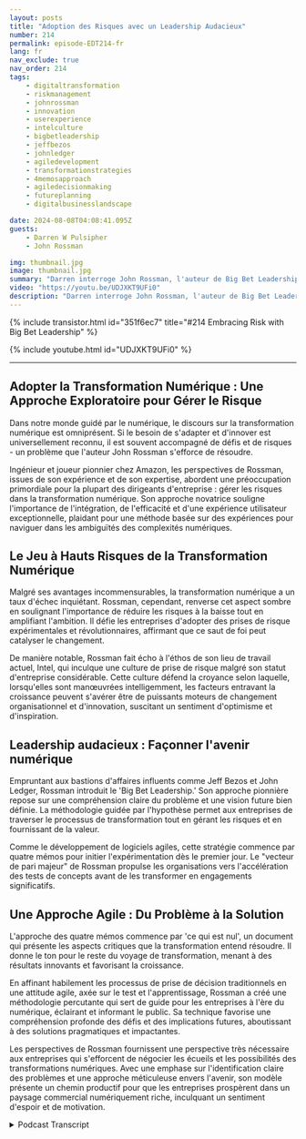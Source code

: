 ```yaml
---
layout: posts
title: "Adoption des Risques avec un Leadership Audacieux"
number: 214
permalink: episode-EDT214-fr
lang: fr
nav_exclude: true
nav_order: 214
tags:
    - digitaltransformation
    - riskmanagement
    - johnrossman
    - innovation
    - userexperience
    - intelculture
    - bigbetleadership
    - jeffbezos
    - johnledger
    - agiledevelopment
    - transformationstrategies
    - 4memosapproach
    - agiledecisionmaking
    - futureplanning
    - digitalbusinesslandscape

date: 2024-08-08T04:08:41.095Z
guests:
    - Darren W Pulsipher
    - John Rossman

img: thumbnail.jpg
image: thumbnail.jpg
summary: "Darren interroge John Rossman, l'auteur de Big Bet Leadership, sur la transformation numérique et comment provoquer un changement profond dans les organisations, et pas seulement de petits changements évolutifs."
video: "https://youtu.be/UDJXKT9UFi0"
description: "Darren interroge John Rossman, l'auteur de Big Bet Leadership, sur la transformation numérique et comment provoquer un changement profond dans les organisations, et pas seulement de petits changements évolutifs."
---
```


<div>
{% include transistor.html id="351f6ec7" title="#214 Embracing Risk with Big Bet Leadership" %}

{% include youtube.html id="UDJXKT9UFi0" %}
</div>

---

## Adopter la Transformation Numérique : Une Approche Exploratoire pour Gérer le Risque

Dans notre monde guidé par le numérique, le discours sur la transformation numérique est omniprésent. Si le besoin de s'adapter et d'innover est universellement reconnu, il est souvent accompagné de défis et de risques - un problème que l'auteur John Rossman s'efforce de résoudre.

Ingénieur et joueur pionnier chez Amazon, les perspectives de Rossman, issues de son expérience et de son expertise, abordent une préoccupation primordiale pour la plupart des dirigeants d'entreprise : gérer les risques dans la transformation numérique. Son approche novatrice souligne l'importance de l'intégration, de l'efficacité et d'une expérience utilisateur exceptionnelle, plaidant pour une méthode basée sur des expériences pour naviguer dans les ambiguïtés des complexités numériques.

## Le Jeu à Hauts Risques de la Transformation Numérique

Malgré ses avantages incommensurables, la transformation numérique a un taux d'échec inquiétant. Rossman, cependant, renverse cet aspect sombre en soulignant l'importance de réduire les risques à la baisse tout en amplifiant l'ambition. Il défie les entreprises d'adopter des prises de risque expérimentales et révolutionnaires, affirmant que ce saut de foi peut catalyser le changement.

De manière notable, Rossman fait écho à l'éthos de son lieu de travail actuel, Intel, qui inculque une culture de prise de risque malgré son statut d'entreprise considérable. Cette culture défend la croyance selon laquelle, lorsqu'elles sont manœuvrées intelligemment, les facteurs entravant la croissance peuvent s'avérer être de puissants moteurs de changement organisationnel et d'innovation, suscitant un sentiment d'optimisme et d'inspiration.

## Leadership audacieux : Façonner l'avenir numérique

Empruntant aux bastions d'affaires influents comme Jeff Bezos et John Ledger, Rossman introduit le 'Big Bet Leadership.' Son approche pionnière repose sur une compréhension claire du problème et une vision future bien définie. La méthodologie guidée par l'hypothèse permet aux entreprises de traverser le processus de transformation tout en gérant les risques et en fournissant de la valeur.

Comme le développement de logiciels agiles, cette stratégie commence par quatre mémos pour initier l'expérimentation dès le premier jour. Le "vecteur de pari majeur" de Rossman propulse les organisations vers l'accélération des tests de concepts avant de les transformer en engagements significatifs.

## Une Approche Agile : Du Problème à la Solution

L'approche des quatre mémos commence par 'ce qui est nul', un document qui présente les aspects critiques que la transformation entend résoudre. Il donne le ton pour le reste du voyage de transformation, menant à des résultats innovants et favorisant la croissance.

En affinant habilement les processus de prise de décision traditionnels en une attitude agile, axée sur le test et l'apprentissage, Rossman a créé une méthodologie percutante qui sert de guide pour les entreprises à l'ère du numérique, éclairant et informant le public. Sa technique favorise une compréhension profonde des défis et des implications futures, aboutissant à des solutions pragmatiques et impactantes.

Les perspectives de Rossman fournissent une perspective très nécessaire aux entreprises qui s'efforcent de négocier les écueils et les possibilités des transformations numériques. Avec une emphase sur l'identification claire des problèmes et une approche méticuleuse envers l'avenir, son modèle présente un chemin productif pour que les entreprises prospèrent dans un paysage commercial numériquement riche, inculquant un sentiment d'espoir et de motivation.



<details>
<summary> Podcast Transcript </summary>

<p></p>

</details>
